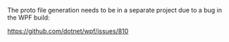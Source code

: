 ﻿The proto file generation needs to be in a separate project due to a bug in the WPF build:

https://github.com/dotnet/wpf/issues/810

